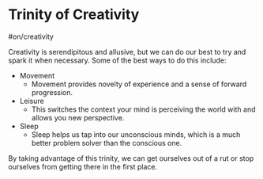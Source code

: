 # Trinity of Creativity
#on/creativity 

Creativity is serendipitous and allusive, but we can do our best to try and spark it when necessary. Some of the best ways to do this include:
- Movement
	- Movement provides novelty of experience and a sense of forward progression.
- Leisure
	- This switches the context your mind is perceiving the world with and allows you new perspective.
- Sleep
	- Sleep helps us tap into our unconscious minds, which is a much better problem solver than the conscious one.

By taking advantage of this trinity, we can get ourselves out of a rut or stop ourselves from getting there in the first place.